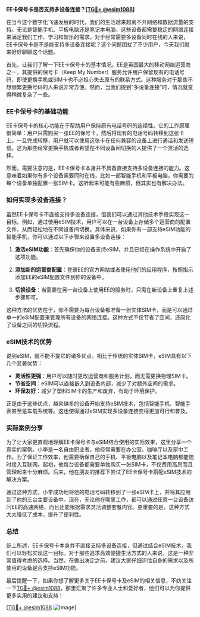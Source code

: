 **EE卡保号卡是否支持多设备连接？[[TG💪+ @esim1088](https://t.me/s/esim1088)]**

在当今这个数字化飞速发展的时代，我们的生活越来越离不开网络和数据流量的支持。无论是智能手机、平板电脑还是笔记本电脑，这些设备都需要稳定的网络连接来满足我们工作、学习和娱乐的需求。对于经常需要多设备同时在线的人来说，EE卡保号卡是不是能支持多设备连接呢？这个问题困扰了不少用户，今天我们就来好好聊聊这个话题。

首先，让我们了解一下EE卡保号卡的基本情况。EE是英国最大的移动网络运营商之一，其提供的保号卡（Keep My Number）服务允许用户保留现有的电话号码，即使更换手机或SIM卡也不必担心失去原有的联系方式。这种服务对于那些不想频繁更换号码的人来说非常方便。然而，当我们提到“多设备连接”时，情况就变得稍微复杂了一些。

### EE卡保号卡的基础功能

EE卡保号卡的核心功能在于帮助用户保持原有电话号码的连续性。它的工作原理很简单：用户只需购买一张EE的保号卡，然后将现有的电话号码转移到这张卡上。一旦完成转移，用户就可以使用这张卡在任何兼容的设备上进行通话和发送短信。这为那些经常更换手机或者希望在不同设备间切换的人提供了一个灵活的选择。

然而，需要注意的是，EE卡保号卡本身并不具备直接支持多设备连接的能力。这意味着如果你有多个设备需要同时在线，比如一部智能手机和平板电脑，你需要为每个设备单独配置一张SIM卡。这听起来可能有些麻烦，但其实也有解决办法。

### 如何实现多设备连接？

虽然EE卡保号卡不直接支持多设备连接，但我们可以通过其他技术手段实现这一目标。例如，通过使用eSIM技术，用户可以在一台设备上存储多个运营商的配置文件，从而轻松地在不同设备间切换。具体来说，如果你有一部支持eSIM功能的智能手机，你可以通过以下步骤来设置多设备连接：

1. **激活eSIM功能**：首先确保你的设备支持eSIM，并且已经在操作系统中开启了这项功能。
   
2. **添加新的运营商配置**：登录EE的官方网站或者使用他们的应用程序，按照指示添加EE的eSIM配置文件到你的设备中。
   
3. **切换设备**：当需要在另一台设备上使用EE的服务时，只需在新设备上重复上述步骤即可。

这种方法的优势在于，你不需要为每台设备都准备一张实体SIM卡，而是可以通过单一的eSIM配置来管理所有设备的网络连接。这种方式不仅节省了空间，还简化了设备之间的切换流程。

### eSIM技术的优势

说到eSIM，就不能不提它的诸多优点。相比于传统的实体SIM卡，eSIM具有以下几个显著优势：

- **灵活性更强**：用户可以随时更改运营商和服务计划，而无需更换物理SIM卡。
- **节省空间**：eSIM可以直接嵌入到设备内部，减少了对额外空间的需求。
- **环保友好**：减少了塑料SIM卡的生产和废弃，有助于环境保护。

正是由于这些优点，越来越多的设备开始支持eSIM技术，包括智能手机、智能手表甚至是车载系统等。这也使得通过eSIM实现多设备连接变得更加可行和普及。

### 实际案例分享

为了让大家更直观地理解EE卡保号卡与eSIM结合使用的实际效果，这里分享一个真实的案例。小李是一名自由职业者，他经常需要在办公室、咖啡厅以及家中工作。为了保证工作效率，他需要确保自己的手机、平板电脑以及笔记本电脑都能随时接入互联网。起初，他每台设备都需要单独购买一张SIM卡，不仅费用高昂而且管理起来十分麻烦。后来，他在朋友的推荐下尝试了EE卡保号卡搭配eSIM技术的解决方案。

通过这种方式，小李成功地将他的电话号码转移到了一张eSIM卡上，并将其应用到了他的三台主要设备中。现在，无论他在哪里工作，都可以通过任意一台设备访问EE的高速网络，而且还能根据需求灵活调整套餐内容。更重要的是，这种方式大大降低了成本，提升了便利性。

### 总结

综上所述，EE卡保号卡本身并不直接支持多设备连接，但通过结合eSIM技术，我们可以轻松实现这一目标。对于那些追求高效便捷生活方式的人来说，这是一种非常值得考虑的选择。当然，在做出决定之前，建议大家仔细评估自身的需求以及所使用的设备是否支持eSIM功能。

最后提醒一下，如果你想了解更多关于EE卡保号卡及eSIM的相关信息，不妨关注一下[TG💪+ @esim1088](https://t.me/s/esim1088)，那里汇聚了许多专业人士和爱好者，他们可以为你提供更多实用的建议和支持！

[[TG💪+ @esim1088](https://t.me/s/esim1088) ![Image](https://i.postimg.cc/4NQfJmqS/Snipaste-2025-05-13-00-14-12.png)]